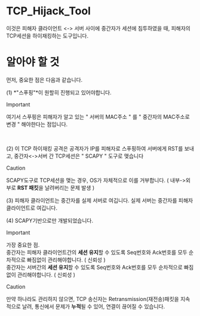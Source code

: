 # TCP_Hijack_Tool
이것은 피해자 클라이언트 <-> 서버 사이에 중간자가 세션에 침투하였을 때, 피해자의 TCP세션을 하이재킹하는 도구입니다.


# 알아야 할 것
먼저, 중요한 점은 다음과 같습니다.<br>

(1) *"스푸핑"*이 원할히 진행되고 있어야합니다.

> [!Important]
> 여기서 스푸핑은 피해자가 알고 있는 " 서버의 MAC주소 " 를 " 중간자의 MAC주소로 변경 " 해야한다는 점입니다.

<br>

(2) 이 TCP 하이재킹 공격은 공격자가 IP를 피해자로 스푸핑하여 서버에게 RST를 보내고, 중간자<->서버 간 TCP세션은 " SCAPY " 도구로 맺습니다

> [!CAUTION]
> SCAPY도구로 TCP세션을 맺는 경우, OS가 자체적으로 이를 거부합니다. ( 내부->외부로 **RST 패킷**을 날려버리는 문제 발생 ) 

(3) 피해자 클라이언트는 중간자를 실제 서버로 여깁니다. 실제 서버는 중간자를 피해자 클라이언트로 여깁니다.

(4) SCAPY기반으로만 개발되었습니다. 
> [!IMPORTANT]
> 가장 중요한 점.
> <br>중간자는 피해자 클라이언트간의 **세션 유지**할 수 있도록 Seq번호와 Ack번호를 모두 순차적으로 빠짐없이 관리해야합니다. ( 신뢰성 )
> <br>중간자는 서버간의 **세션 유지**할 수 있도록 Seq번호와 Ack번호를 모두 순차적으로 빠짐없이 관리해야합니다. ( 신뢰성 )

> [!CAUTION]
> 만약 하나라도 관리하지 않으면, TCP 송신자는 Retransmission(재전송)패킷을 지속적으로 날려, 통신에서 문제가 **누적**될 수 있어, 연결이 끊어질 수 있습니다.
